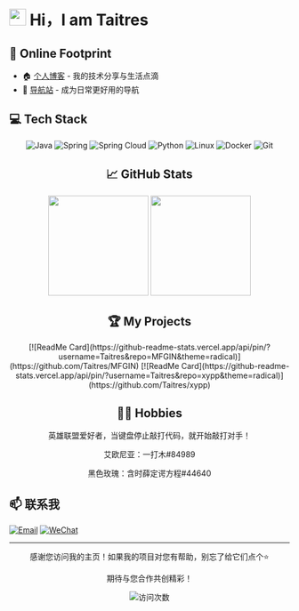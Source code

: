 # <img src="README.assets/giphy.gif" width="30px"> Hi，I am Taitres

## 🔗 Online Footprint

- 🏠 [个人博客](https://www.taitres.com/) - 我的技术分享与生活点滴
- 🧭 [导航站](https://go.taitres.com/) - 成为日常更好用的导航
## 💻 Tech Stack

<div align="center">

![Java](https://img.shields.io/badge/-Java-007396?style=flat-square&logo=java&logoColor=white) ![Spring](https://img.shields.io/badge/-Spring-6DB33F?style=flat-square&logo=spring&logoColor=white) ![Spring Cloud](https://img.shields.io/badge/-Spring%20Cloud-6DB33F?style=flat-square&logo=spring&logoColor=white) ![Python](https://img.shields.io/badge/-Python-3776AB?style=flat-square&logo=python&logoColor=white) ![Linux](https://img.shields.io/badge/-Linux-FCC624?style=flat-square&logo=linux&logoColor=black) ![Docker](https://img.shields.io/badge/-Docker-2496ED?style=flat-square&logo=docker&logoColor=white) ![Git](https://img.shields.io/badge/-Git-F05032?style=flat-square&logo=git&logoColor=white)


## 📈 GitHub Stats

<div align="center">

<img height="180em" src="https://github-readme-stats.vercel.app/api?username=Taitres&show_icons=true&theme=radical&include_all_commits=true&count_private=true" />
<img height="180em" src="https://github-readme-stats.vercel.app/api/top-langs/?username=Taitres&layout=compact&langs_count=7&theme=radical" />

</div>

## 🏆 My Projects

<div align="center">
[![ReadMe Card](https://github-readme-stats.vercel.app/api/pin/?username=Taitres&repo=MFGIN&theme=radical)](https://github.com/Taitres/MFGIN)
[![ReadMe Card](https://github-readme-stats.vercel.app/api/pin/?username=Taitres&repo=xypp&theme=radical)](https://github.com/Taitres/xypp)
</div>

## 🏄‍♂️ Hobbies

<div align="center">
  <p>英雄联盟爱好者，当键盘停止敲打代码，就开始敲打对手！</p>
  <p>艾欧尼亚：一打木#84989</p>
  <p>黑色玫瑰：含时薛定谔方程#44640</p>

  <!-- 有时我的游戏水平就像我的代码一样，充满潜力但仍然debug --> </div>



</div>

## 📫 联系我

[![Email](https://img.shields.io/badge/Email-联系我-blue?style=for-the-badge&logo=gmail)](mailto:920643082@qq.com)
[![WeChat](https://img.shields.io/badge/微信-添加-brightgreen?style=for-the-badge&logo=wechat)](https://img.taitres.com/uploads/2025/03/01/67c329d5e3c34.png)


---

<div align="center">
  <p>感谢您访问我的主页！如果我的项目对您有帮助，别忘了给它们点个⭐</p>
  <p>期待与您合作共创精彩！</p>

  <img src="README.assets/count.svg+xml" alt="访问次数" />
</div>


